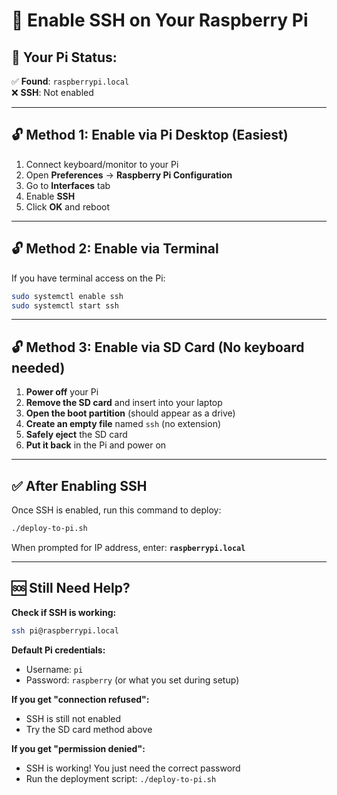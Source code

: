 # 🔧 **Enable SSH on Your Raspberry Pi**

## 🎯 **Your Pi Status:**
✅ **Found**: `raspberrypi.local`  
❌ **SSH**: Not enabled  

---

## 🔓 **Method 1: Enable via Pi Desktop (Easiest)**

1. Connect keyboard/monitor to your Pi
2. Open **Preferences** → **Raspberry Pi Configuration**
3. Go to **Interfaces** tab
4. Enable **SSH**
5. Click **OK** and reboot

---

## 🔓 **Method 2: Enable via Terminal**

If you have terminal access on the Pi:
```bash
sudo systemctl enable ssh
sudo systemctl start ssh
```

---

## 🔓 **Method 3: Enable via SD Card (No keyboard needed)**

1. **Power off** your Pi
2. **Remove the SD card** and insert into your laptop
3. **Open the boot partition** (should appear as a drive)
4. **Create an empty file** named `ssh` (no extension)
5. **Safely eject** the SD card
6. **Put it back** in the Pi and power on

---

## ✅ **After Enabling SSH**

Once SSH is enabled, run this command to deploy:
```bash
./deploy-to-pi.sh
```

When prompted for IP address, enter: **`raspberrypi.local`**

---

## 🆘 **Still Need Help?**

**Check if SSH is working:**
```bash
ssh pi@raspberrypi.local
```

**Default Pi credentials:**
- Username: `pi`
- Password: `raspberry` (or what you set during setup)

**If you get "connection refused":**
- SSH is still not enabled
- Try the SD card method above

**If you get "permission denied":**
- SSH is working! You just need the correct password
- Run the deployment script: `./deploy-to-pi.sh` 